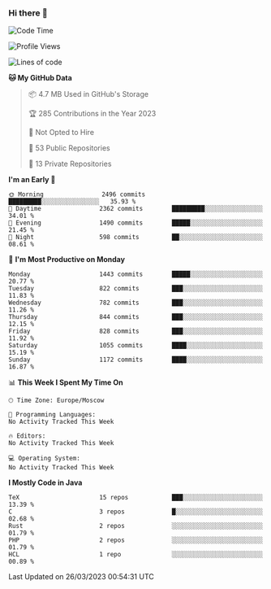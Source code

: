 ### Hi there 👋

<!--
**SemenMartynov/SemenMartynov** is a ✨ _special_ ✨ repository because its `README.md` (this file) appears on your GitHub profile.

Here are some ideas to get you started:

- 🔭 I’m currently working on ...
- 🌱 I’m currently learning ...
- 👯 I’m looking to collaborate on ...
- 🤔 I’m looking for help with ...
- 💬 Ask me about ...
- 📫 How to reach me: ...
- 😄 Pronouns: ...
- ⚡ Fun fact: ...
-->

<!--START_SECTION:waka-->
![Code Time](http://img.shields.io/badge/Code%20Time-0%20secs-blue)

![Profile Views](http://img.shields.io/badge/Profile%20Views-79-blue)

![Lines of code](https://img.shields.io/badge/From%20Hello%20World%20I%27ve%20Written-6.8%20million%20lines%20of%20code-blue)

**🐱 My GitHub Data** 

> 📦 4.7 MB Used in GitHub's Storage 
 > 
> 🏆 285 Contributions in the Year 2023
 > 
> 🚫 Not Opted to Hire
 > 
> 📜 53 Public Repositories 
 > 
> 🔑 13 Private Repositories 
 > 
**I'm an Early 🐤** 

```text
🌞 Morning                2496 commits        █████████░░░░░░░░░░░░░░░░   35.93 % 
🌆 Daytime                2362 commits        █████████░░░░░░░░░░░░░░░░   34.01 % 
🌃 Evening                1490 commits        █████░░░░░░░░░░░░░░░░░░░░   21.45 % 
🌙 Night                  598 commits         ██░░░░░░░░░░░░░░░░░░░░░░░   08.61 % 
```
📅 **I'm Most Productive on Monday** 

```text
Monday                   1443 commits        █████░░░░░░░░░░░░░░░░░░░░   20.77 % 
Tuesday                  822 commits         ███░░░░░░░░░░░░░░░░░░░░░░   11.83 % 
Wednesday                782 commits         ███░░░░░░░░░░░░░░░░░░░░░░   11.26 % 
Thursday                 844 commits         ███░░░░░░░░░░░░░░░░░░░░░░   12.15 % 
Friday                   828 commits         ███░░░░░░░░░░░░░░░░░░░░░░   11.92 % 
Saturday                 1055 commits        ████░░░░░░░░░░░░░░░░░░░░░   15.19 % 
Sunday                   1172 commits        ████░░░░░░░░░░░░░░░░░░░░░   16.87 % 
```


📊 **This Week I Spent My Time On** 

```text
🕑︎ Time Zone: Europe/Moscow

💬 Programming Languages: 
No Activity Tracked This Week

🔥 Editors: 
No Activity Tracked This Week

💻 Operating System: 
No Activity Tracked This Week
```

**I Mostly Code in Java** 

```text
TeX                      15 repos            ███░░░░░░░░░░░░░░░░░░░░░░   13.39 % 
C                        3 repos             █░░░░░░░░░░░░░░░░░░░░░░░░   02.68 % 
Rust                     2 repos             ░░░░░░░░░░░░░░░░░░░░░░░░░   01.79 % 
PHP                      2 repos             ░░░░░░░░░░░░░░░░░░░░░░░░░   01.79 % 
HCL                      1 repo              ░░░░░░░░░░░░░░░░░░░░░░░░░   00.89 % 
```




 Last Updated on 26/03/2023 00:54:31 UTC
<!--END_SECTION:waka-->